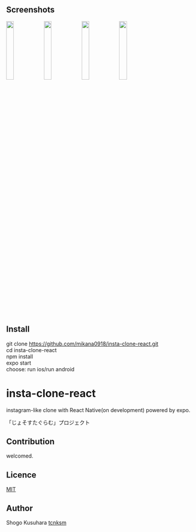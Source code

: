 ## Screenshots
<img width="20%" height="20%" style="width:20%, height:20%" src="https://github.com/mikana0918/insta-clone-react/blob/master/SS1.png"><img width="20%" height="20%" style="width:20%, height:20%" src="https://github.com/mikana0918/insta-clone-react/blob/master/SS2.png.png"><img width="20%" height="20%" style="width:20%, height:20%" src="https://github.com/mikana0918/insta-clone-react/blob/master/SS3.png"><img width="20%" height="20%" style="width:20%, height:20%" src="https://github.com/mikana0918/insta-clone-react/blob/master/SS4.png">

## Install
git clone https://github.com/mikana0918/insta-clone-react.git</br>
cd insta-clone-react</br>
npm install</br>
expo start</br>
choose: run ios/run android

# insta-clone-react
instagram-like clone with React Native(on development)
powered by expo.</br>

「じょそすたぐらむ」プロジェクト</br>

## Contribution
welcomed.

## Licence

[MIT](https://github.com/tcnksm/tool/blob/master/LICENCE)

## Author
Shogo Kusuhara
[tcnksm](https://github.com/tcnksm)

